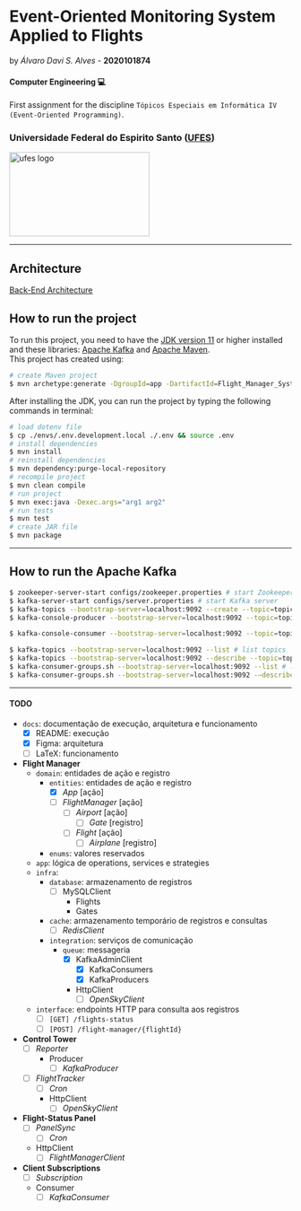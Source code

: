 
# Event-Oriented Monitoring System Applied to Flights

by _Álvaro Davi S. Alves_ - **2020101874**  

#### Computer Engineering :computer:
First assignment for the discipline  ```Tópicos Especiais em Informática IV (Event-Oriented Programming)```.  

### Universidade Federal do Espirito Santo ([UFES](https://ufes.br))

<img source="./docs/img/marca_ufes.png" alt="ufes logo" height="150px" width="250px">  

---


## Architecture

[Back-End Architecture](https://www.figma.com/file/DLgbATt7o29ccL3Qz8Gc2r/Arquitetura-Orienta%C3%A7%C3%A3o-a-Eventos)  

## How to run the project

To run this project, you need to have the [JDK version 11](https://www.oracle.com/br/java/technologies/javase/jdk11-archive-downloads.html) or higher installed and these libraries: [Apache Kafka](https://kafka.apache.org/) and [Apache Maven](https://maven.apache.org/index.html).  
This project has created using:   
```sh
# create Maven project
$ mvn archetype:generate -DgroupId=app -DartifactId=Flight_Manager_System -DarchetypeVersion=1.4 -DinteractiveMode=false
```

After installing the JDK, you can run the project by typing the following commands in terminal:  
```sh
# load dotenv file
$ cp ./envs/.env.development.local ./.env && source .env
# install dependencies
$ mvn install
# reinstall dependencies
$ mvn dependency:purge-local-repository
# recompile project
$ mvn clean compile
# run project
$ mvn exec:java -Dexec.args="arg1 arg2"
# run tests
$ mvn test
# create JAR file
$ mvn package
```

---

## How to run the Apache Kafka
```sh
$ zookeeper-server-start configs/zookeeper.properties # start Zookeeper server manager
$ kafka-server-start configs/server.properties # start Kafka server
$ kafka-topics --bootstrap-server=localhost:9092 --create --topic=topic01 --partitions=3 --replication-factor=1 # create Kafka topic
$ kafka-console-producer --bootstrap-server=localhost:9092 --topic=topic01 --property="parse.key=true" --property="key.separator=:" # create Kafka producer

$ kafka-console-consumer --bootstrap-server=localhost:9092 --topic=topic01 --group=G1 # create Kafka consumer (with group)

$ kafka-topics --bootstrap-server=localhost:9092 --list # list topics
$ kafka-topics --bootstrap-server=localhost:9092 --describe --topic=topic01 # get topic details
$ kafka-consumer-groups.sh --bootstrap-server=localhost:9092 --list # list consumers groups
$ kafka-consumer-groups.sh --bootstrap-server=localhost:9092 -—describe --group=G1 # get consumers group details
```

---

#### TODO

- `docs`: documentação de execução, arquitetura e funcionamento
	* [x] README: execução
	* [x] Figma: arquitetura
	* [ ] LaTeX: funcionamento
- **Flight Manager**
	- `domain`: entidades de ação e registro
		- `entities`: entidades de ação e registro
			* [x] _App_ [ação]
			* [ ] _FlightManager_ [ação]
				* [ ] _Airport_ [ação]
					* [ ] _Gate_ [registro]
				* [ ] _Flight_ [ação]
					* [ ] _Airplane_ [registro]
		- `enums`: valores reservados
	- `app`: lógica de operations, services e strategies
	- `infra`:
		- `database`: armazenamento de registros
			* [ ] MySQLClient
				- Flights
				- Gates
		- `cache`: armazenamento temporário de registros e consultas
			* [ ] _RedisClient_
		- `integration`: serviços de comunicação
			- `queue`: messageria
				* [x] KafkaAdminClient
					- [x] KafkaConsumers
					- [x] KafkaProducers
				* HttpClient
					* [ ] _OpenSkyClient_
	- `interface`: endpoints HTTP para consulta aos registros
		- [ ] `[GET] /flights-status`
		- [ ] `[POST] /flight-manager/{flightId}`
- **Control Tower**
	* [ ] _Reporter_
		* Producer
			* [ ] _KafkaProducer_
	* [ ] _FlightTracker_
		* [ ] _Cron_
		* HttpClient
			* [ ] _OpenSkyClient_
- **Flight-Status Panel**
	* [ ] _PanelSync_
		* [ ] _Cron_
	* HttpClient
		* [ ] _FlightManagerClient_
- **Client Subscriptions**
	* [ ] _Subscription_
	* Consumer
		* [ ] _KafkaConsumer_
